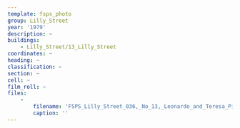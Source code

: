 ```yaml
---
template: fsps_photo
group: Lilly_Street
year: '1979'
description: ~
buildings:
    - Lilly_Street/13_Lilly_Street
coordinates: ~
heading: ~
classification: ~
section: ~
cell: ~
film_roll: ~
files:
    -
        filename: 'FSPS_Lilly_Street_036,_No_13,_Leonardo_and_Teresa_Piromalli,_17-3-O,_1979.png'
        caption: ''
---
```

